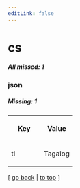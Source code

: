 ```yaml
---
editLink: false
---
```


# cs

##### All missed: 1


### json

##### Missing: 1

<table width="100%">
<tr><th width="50%">

Key

</th><th width="50%">

Value

</th></tr>
<tr><td width="50%">

tl

</td><td width="50%">

Tagalog

</td></tr>
</table>

[ [go back](../status.md) | [to top](#) ]

